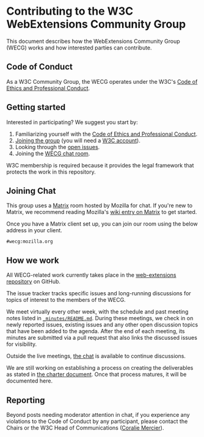 # Contributing to the W3C WebExtensions Community Group

This document describes how the WebExtensions Community Group (WECG) works and how interested parties can contribute.

## Code of Conduct

As a W3C Community Group, the WECG operates under the W3C's [Code of Ethics and Professional Conduct][w3c-code-of-conduct].

## Getting started

Interested in participating? We suggest you start by:

1. Familiarizing yourself with the [Code of Ethics and Professional Conduct][w3c-code-of-conduct].
2. [Joining the group][wecg-join] (you will need a [W3C account][w3c-new-account]).
3. Looking through the [open issues][wecg-issues].
4. Joining the [WECG chat room][join-chat].

W3C membership is required because it provides the legal framework that protects the work in this repository.

## Joining Chat

This group uses a [Matrix][matrix-site] room hosted by Mozilla for chat. If you're new to Matrix, we recommend reading Mozilla's [wiki entry on Matrix][moz-wiki-matrix] to get started.

Once you have a Matrix client set up, you can join our room using the below address in your client.

```
#wecg:mozilla.org
```

## How we work

All WECG-related work currently takes place in the [web-extensions repository][wecg-repo] on GitHub.

The issue tracker tracks specific issues and long-running discussions for topics of interest to the members of the WECG.

We meet virtually every other week, with the schedule and past meeting notes listed in [`_minutes/README.md`](_minutes/README.md).
During these meetings, we check in on newly reported issues, existing issues and any other open discussion topics that have been added to the agenda.
After the end of each meeting, its minutes are submitted via a pull request that also links the discussed issues for visibility.

Outside the live meetings, [the chat][join-chat] is available to continue discussions.

We are still working on establishing a process on creating the deliverables as stated in [the charter document](charter.md). Once that process matures, it will be documented here.

## Reporting

Beyond posts needing moderator attention in chat, if you experience any violations to the Code of Conduct by any participant, please contact the Chairs or the W3C Head of Communications ([Coralie Mercier][email-coralie]).

[email-coralie]: mailto:coralie@w3.org
[join-chat]: #joining-chat
[matrix-site]: https://matrix.org/
[moz-wiki-matrix]: https://wiki.mozilla.org/Matrix
[w3c-code-of-conduct]: https://www.w3.org/Consortium/cepc/
[w3c-new-account]: https://www.w3.org/accounts/request
[wecg-issues]: https://github.com/w3c/web-extensions/issues
[wecg-join]: https://www.w3.org/community/webextensions/join
[wecg-repo]: https://github.com/w3c/webextensions
